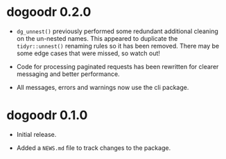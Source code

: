 # dogoodr 0.2.0

* `dg_unnest()` previously performed some redundant additional cleaning on the un-nested names. This appeared to duplicate the `tidyr::unnest()` renaming rules so it has been removed. There may be some edge cases that were missed, so watch out!

* Code for processing paginated requests has been rewritten for clearer messaging and better performance.

* All messages, errors and warnings now use the cli package.

# dogoodr 0.1.0

* Initial release.

* Added a `NEWS.md` file to track changes to the package.
